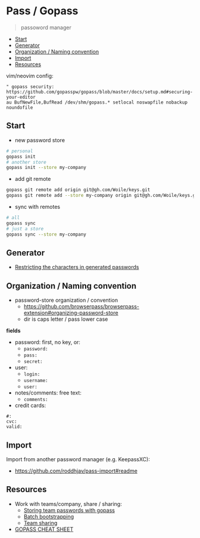# Pass / Gopass

> passoword manager

<!-- toc -->

- [Start](#start)
- [Generator](#generator)
- [Organization / Naming convention](#organization--naming-convention)
- [Import](#import)
- [Resources](#resources)

<!-- tocstop -->

vim/neovim config:

```
" gopass security: https://github.com/gopasspw/gopass/blob/master/docs/setup.md#securing-your-editor
au BufNewFile,BufRead /dev/shm/gopass.* setlocal noswapfile nobackup noundofile
```

## Start

- new password store

```sh
# personal
gopass init
# another store
gopass init --store my-company
```

- add git remote

```sh
gopass git remote add origin git@gh.com/Woile/keys.git
gopass git remote add --store my-company origin git@gh.com/Woile/keys.git
```

- sync with remotes

```sh
# all
gopass sync
# just a store
gopass sync --store my-company
```

## Generator

- [Restricting the characters in generated passwords](https://github.com/gopasspw/gopass/blob/master/docs/features.md#restricting-the-characters-in-generated-passwords)

## Organization / Naming convention

- password-store organization / convention
  - https://github.com/browserpass/browserpass-extension#organizing-password-store
  - dir is caps letter / pass lower case

**fields**

- password: first, no key, or:
  - `password:`
  - `pass:`
  - `secret:`
- user:
  - `login:`
  - `username:`
  - `user:`
- notes/comments: free text:
  - `comments:`
- credit cards:
```
#:
cvc:
valid:
```

## Import

Import from another password manager (e.g. KeepassXC):

- https://github.com/roddhjav/pass-import#readme

## Resources

- Work with teams/company, share / sharing:
  - [Storing team passwords with gopass](https://hceris.com/storing-passwords-with-gopass/)
  - [Batch bootstrapping](https://github.com/gopasspw/gopass/blob/master/docs/setup.md#batch-bootstrapping)
  - [Team sharing](https://woile.github.io/gopass-cheat-sheet/)
- [GOPASS CHEAT SHEET](https://woile.github.io/gopass-cheat-sheet/)


